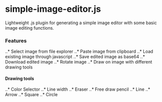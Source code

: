 # simple-image-editor.js
Lightweight .js plugin for generating a simple image editor with some basic image editing functions.

### Features
..* Select image from file explorer
..* Paste image from clipboard
..* Load existing image through javascript
..* Save edited image as base64 
..* Download edited image
..* Rotate image
..* Draw on image with different drawing tools

#### Drawing tools
..* Color Selector
..* Line width
..* Eraser
..* Free draw pencil
..* Line
..* Arrow
..* Square
..* Circle